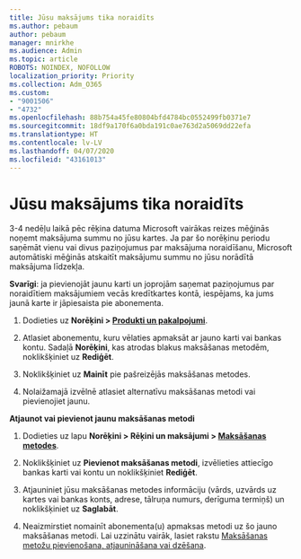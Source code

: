 ```yaml
---
title: Jūsu maksājums tika noraidīts
ms.author: pebaum
author: pebaum
manager: mnirkhe
ms.audience: Admin
ms.topic: article
ROBOTS: NOINDEX, NOFOLLOW
localization_priority: Priority
ms.collection: Adm_O365
ms.custom:
- "9001506"
- "4732"
ms.openlocfilehash: 88b754a45fe80804bfd4784bc0552499fb0371e7
ms.sourcegitcommit: 18df9a170f6a0bda191c0ae763d2a5069dd22efa
ms.translationtype: HT
ms.contentlocale: lv-LV
ms.lasthandoff: 04/07/2020
ms.locfileid: "43161013"
---
```

# <a name="your-payment-was-declined"></a>Jūsu maksājums tika noraidīts

3-4 nedēļu laikā pēc rēķina datuma Microsoft vairākas reizes mēģinās noņemt maksājuma summu no jūsu kartes.  Ja par šo norēķinu periodu saņēmāt vienu vai divus paziņojumus par maksājuma noraidīšanu, Microsoft automātiski mēģinās atskaitīt maksājumu summu no jūsu norādītā maksājuma līdzekļa.  

**Svarīgi**: ja pievienojāt jaunu karti un joprojām saņemat paziņojumus par noraidītiem maksājumiem vecās kredītkartes kontā, iespējams, ka jums jaunā karte ir jāpiesaista pie abonementa.

1. Dodieties uz **Norēķini > [Produkti un pakalpojumi](https://go.microsoft.com/fwlink/p/?linkid=842054)**.

2. Atlasiet abonementu, kuru vēlaties apmaksāt ar jauno karti vai bankas kontu. Sadaļā **Norēķini**, kas atrodas blakus maksāšanas metodēm, noklikšķiniet uz **Rediģēt**.

3. Noklikšķiniet uz **Mainīt** pie pašreizējās maksāšanas metodes.

4. Nolaižamajā izvēlnē atlasiet alternatīvu maksāšanas metodi vai pievienojiet jaunu.

**Atjaunot vai pievienot jaunu maksāšanas metodi**

1. Dodieties uz lapu **Norēķini > Rēķini un maksājumi > [Maksāšanas metodes](https://go.microsoft.com/fwlink/p/?linkid=2018806)**.

2. Noklikšķiniet uz **Pievienot maksāšanas metodi**, izvēlieties attiecīgo bankas karti vai kontu un noklikšķiniet **Rediģēt**.

3. Atjauniniet jūsu maksāšanas metodes informāciju (vārds, uzvārds uz kartes vai bankas konts, adrese, tālruņa numurs, derīguma termiņš) un noklikšķiniet uz **Saglabāt**.

4. Neaizmirstiet nomainīt abonementa(u) apmaksas metodi uz šo jauno maksāšanas metodi. Lai uzzinātu vairāk, lasiet rakstu [Maksāšanas metožu pievienošana, atjaunināšana vai dzēšana](https://go.microsoft.com/fwlink/?linkid=2118133). 

